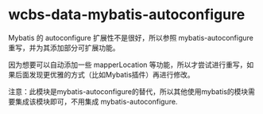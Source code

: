 # wcbs-data-mybatis-autoconfigure

Mybatis 的 autoconfigure 扩展性不是很好，所以参照 mybatis-autoconfigure 重写，并为其添加部分可扩展功能。

因为想要可以自动添加一些 mapperLocation 等功能，所以才尝试进行重写，如果后面发现更优雅的方式（比如Mybatis插件）再进行修改。

注意：此模块是mybatis-autoconfigure的替代，所以其他使用mybatis的模块需要集成该模块即可，不用集成 mybatis-autoconfigure.